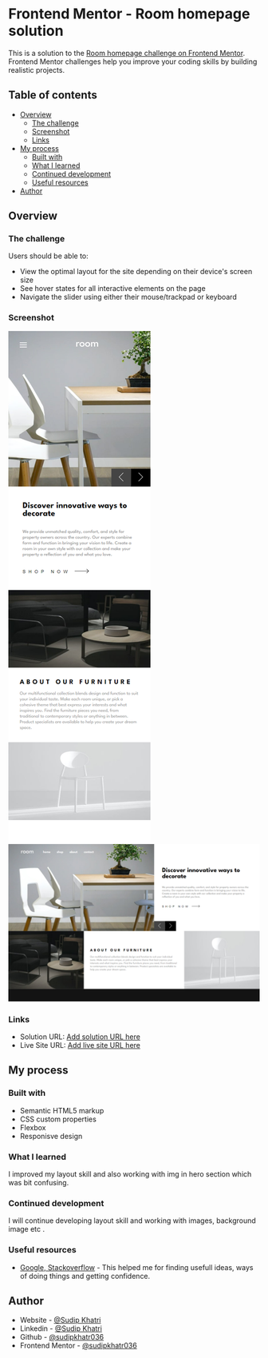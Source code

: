 # Frontend Mentor - Room homepage solution

This is a solution to the [Room homepage challenge on Frontend Mentor](https://www.frontendmentor.io/challenges/room-homepage-BtdBY_ENq). Frontend Mentor challenges help you improve your coding skills by building realistic projects.

## Table of contents

- [Overview](#overview)
  - [The challenge](#the-challenge)
  - [Screenshot](#screenshot)
  - [Links](#links)
- [My process](#my-process)
  - [Built with](#built-with)
  - [What I learned](#what-i-learned)
  - [Continued development](#continued-development)
  - [Useful resources](#useful-resources)
- [Author](#author)

## Overview

### The challenge

Users should be able to:

- View the optimal layout for the site depending on their device's screen size
- See hover states for all interactive elements on the page
- Navigate the slider using either their mouse/trackpad or keyboard

### Screenshot

![](./images/mobile-ss.png)
![](./images/desktop-ss.png)

### Links

- Solution URL: [Add solution URL here](https://your-solution-url.com)
- Live Site URL: [Add live site URL here](https://your-live-site-url.com)

## My process

### Built with

- Semantic HTML5 markup
- CSS custom properties
- Flexbox
- Responisve design

### What I learned

I improved my layout skill and also working with img in hero section which was bit confusing.

### Continued development

I will continue developing layout skill and working with images, background image etc .

### Useful resources

- [Google, Stackoverflow](https://www.google.com/) - This helped me for finding usefull ideas, ways of doing things and getting confidence.

## Author

- Website - [@Sudip Khatri](https://sudipkhatri.netlify.app/)
- Linkedin - [@Sudip Khatri](https://www.linkedin.com/in/sudip-khatri-a72a6a27b/)
- Github - [@sudipkhatr036](https://github.com/SudipKhatri036)
- Frontend Mentor - [@sudipkhatr036](https://www.frontendmentor.io/profile/SudipKhatri036)
